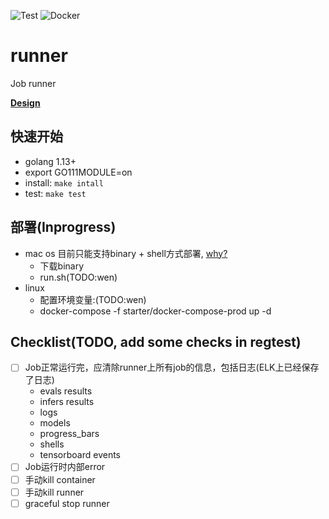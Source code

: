 ![Test](https://github.com/tradingAI/runner/workflows/Test/badge.svg)
![Docker](https://github.com/tradingAI/runner/workflows/Docker/badge.svg)
# runner
Job runner

**[Design](https://github.com/tradingAI/scheduler/blob/master/docs/README.md)**

## 快速开始
- golang 1.13+
- export GO111MODULE=on
- install: `make intall`
- test: `make test`

## 部署(Inprogress)
- mac os 目前只能支持binary + shell方式部署, [why?](docs/mac_machine_info.md)
    - 下载binary
    - run.sh(TODO:wen)
- linux
    - 配置环境变量:(TODO:wen)
    - docker-compose -f starter/docker-compose-prod up -d

## Checklist(TODO, add some checks in regtest)
- [ ] Job正常运行完，应清除runner上所有job的信息，包括日志(ELK上已经保存了日志)
    - evals results
    - infers results
    - logs
    - models
    - progress_bars
    - shells
    - tensorboard events
- [ ] Job运行时内部error
- [ ] 手动kill container
- [ ] 手动kill runner
- [ ] graceful stop runner
